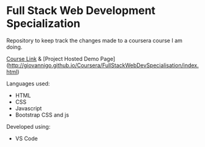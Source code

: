 # Full Stack Web Development Specialization

Repository to keep track the changes made to a coursera course I am doing.

[Course Link](https://www.coursera.org/learn/web-frameworks/home/welcome) & [Project Hosted Demo Page] (http://giovannigo.github.io/Coursera/FullStackWebDevSpecialisation/index.html)

Languages used:
* HTML
* CSS
* Javascript
* Bootstrap CSS and js

Developed using:
* VS Code

